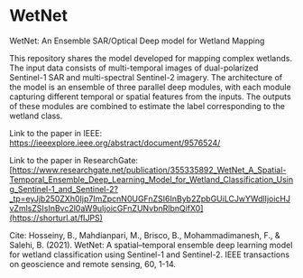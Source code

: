 # WetNet
WetNet: An Ensemble SAR/Optical Deep model for Wetland Mapping

This repository shares the model developed for mapping complex wetlands. The input data consists of multi-temporal images of dual-polarized Sentinel-1 SAR and multi-spectral Sentinel-2 imagery. The architecture of the model is an ensemble of three parallel deep modules, with each module capturing different temporal or spatial features from the inputs. The outputs of these modules are combined to estimate the label corresponding to the wetland class.

Link to the paper in IEEE: https://ieeexplore.ieee.org/abstract/document/9576524/

Link to the paper in ResearchGate: [https://www.researchgate.net/publication/355335892_WetNet_A_Spatial-Temporal_Ensemble_Deep_Learning_Model_for_Wetland_Classification_Using_Sentinel-1_and_Sentinel-2?_tp=eyJjb250ZXh0Ijp7ImZpcnN0UGFnZSI6InByb2ZpbGUiLCJwYWdlIjoicHJvZmlsZSIsInBvc2l0aW9uIjoicGFnZUNvbnRlbnQifX0](https://shorturl.at/fIJPS)

Cite: Hosseiny, B., Mahdianpari, M., Brisco, B., Mohammadimanesh, F., & Salehi, B. (2021). WetNet: A spatial–temporal ensemble deep learning model for wetland classification using Sentinel-1 and Sentinel-2. IEEE transactions on geoscience and remote sensing, 60, 1-14.
